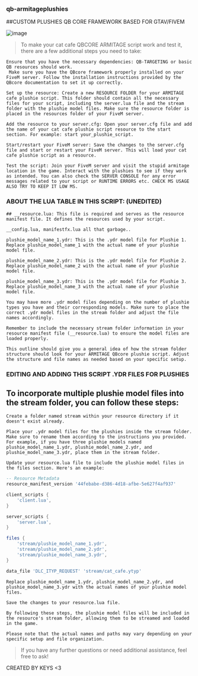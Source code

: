 ### qb-armitageplushies
##CUSTOM PLUSHIES QB CORE FRAMEWORK BASED FOR GTAV/FIVEM

![image](https://github.com/Ceilo/qb-armitageplushies/assets/49612041/7e51222f-6115-4aed-818b-915ddf7f9e1a)


> To make your cat cafe QBCORE ARMITAGE script work and test it, there are a few additional steps you need to take:

``` 
Ensure that you have the necessary dependencies: QB-TARGETING or basic QB resources should work.
 Make sure you have the QBcore framework properly installed on your FiveM server. Follow the installation instructions provided by the QBcore documentation to set it up correctly.

Set up the resource: Create a new RESOURCE FOLDER for your ARMITAGE cafe plushie script. This folder should contain all the necessary files for your script, including the server.lua file and the stream folder with the plushie model files. Make sure the resource folder is placed in the resources folder of your FiveM server.

Add the resource to your server.cfg: Open your server.cfg file and add the name of your cat cafe plushie script resource to the start section. For example: start your_plushie_script.

Start/restart your FiveM server: Save the changes to the server.cfg file and start or restart your FiveM server. This will load your cat cafe plushie script as a resource.

Test the script: Join your FiveM server and visit the stupid armitage  location in the game. Interact with the plushies to see if they work as intended. You can also check the SERVER CONSOLE for any error messages related to your script or RUNTIME ERRORS etc. CHECK MS USAGE ALSO TRY TO KEEP IT LOW MS.
```

### ABOUT THE LUA TABLE IN THIS SCRIPT: (UNEDITED)
```
## __resource.lua: This file is required and serves as the resource manifest file. It defines the resources used by your script.

__config.lua, manifestfx.lua all that garbage.. 

plushie_model_name_1.ydr: This is the .ydr model file for Plushie 1. Replace plushie_model_name_1 with the actual name of your plushie model file.

plushie_model_name_2.ydr: This is the .ydr model file for Plushie 2. Replace plushie_model_name_2 with the actual name of your plushie model file.

plushie_model_name_3.ydr: This is the .ydr model file for Plushie 3. Replace plushie_model_name_3 with the actual name of your plushie model file.

You may have more .ydr model files depending on the number of plushie types you have and their corresponding models. Make sure to place the correct .ydr model files in the stream folder and adjust the file names accordingly.

Remember to include the necessary stream folder information in your resource manifest file (__resource.lua) to ensure the model files are loaded properly.

This outline should give you a general idea of how the stream folder structure should look for your ARMITAGE QBcore plushie script. Adjust the structure and file names as needed based on your specific setup.
```

### EDITING AND ADDING THIS SCRIPT .YDR FILES FOR PLUSHIES

## To incorporate multiple plushie model files into the stream folder, you can follow these steps:

```
Create a folder named stream within your resource directory if it doesn't exist already.

Place your .ydr model files for the plushies inside the stream folder. Make sure to rename them according to the instructions you provided. For example, if you have three plushie models named plushie_model_name_1.ydr, plushie_model_name_2.ydr, and plushie_model_name_3.ydr, place them in the stream folder.

Update your resource.lua file to include the plushie model files in the files section. Here's an example:
```

```lua
-- Resource Metadata
resource_manifest_version '44febabe-d386-4d18-afbe-5e627f4af937'

client_scripts {
    'client.lua',
}

server_scripts {
    'server.lua',
}

files {
    'stream/plushie_model_name_1.ydr',
    'stream/plushie_model_name_2.ydr',
    'stream/plushie_model_name_3.ydr',
}

data_file 'DLC_ITYP_REQUEST' 'stream/cat_cafe.ytyp'
```
```
Replace plushie_model_name_1.ydr, plushie_model_name_2.ydr, and plushie_model_name_3.ydr with the actual names of your plushie model files.

Save the changes to your resource.lua file.

By following these steps, the plushie model files will be included in the resource's stream folder, allowing them to be streamed and loaded in the game.

Please note that the actual names and paths may vary depending on your specific setup and file organization.
```

> If you have any further questions or need additional assistance, feel free to ask!

CREATED BY KEYS <3
